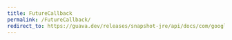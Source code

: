 ```yaml
---
title: FutureCallback
permalink: /FutureCallback/
redirect_to: https://guava.dev/releases/snapshot-jre/api/docs/com/google/common/util/concurrent/FutureCallback.html
---
```

